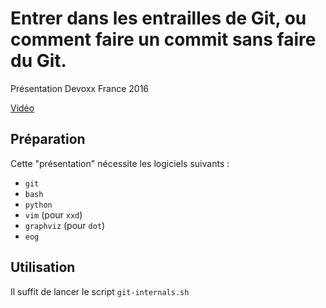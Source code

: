 Entrer dans les entrailles de Git, ou comment faire un commit sans faire du Git.
================================================================================

Présentation Devoxx France 2016

[Vidéo](https://youtu.be/Hd_UpJPDlik)

Préparation
-----------

Cette "présentation" nécessite les logiciels suivants :

 - `git`
 - `bash`
 - `python`
 - `vim` (pour `xxd`)
 - `graphviz` (pour `dot`)
 - `eog`

Utilisation
-----------

Il suffit de lancer le script `git-internals.sh`
